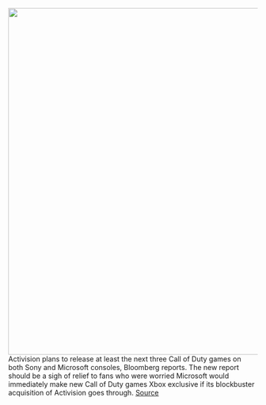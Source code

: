 <img src='https://cdn.vox-cdn.com/thumbor/QxhUkWTlEmxwZcMdfmapWdJ0OH0=/0x0:2040x1360/1200x800/filters:focal(854x410:1180x736)/cdn.vox-cdn.com/uploads/chorus_image/image/70432512/vpavic_4278_20201030_0247.0.jpg' width='700px' /><br/>
Activision plans to release at least the next three Call of Duty games on both Sony and Microsoft consoles, Bloomberg reports. The new report should be a sigh of relief to fans who were worried Microsoft would immediately make new Call of Duty games Xbox exclusive if its blockbuster acquisition of Activision goes through.
<a href='https://www.theverge.com/2022/1/25/22901676/call-of-duty-sony-playstation-microsoft-xbox-activision-acquisition-deal'> Source <a/>